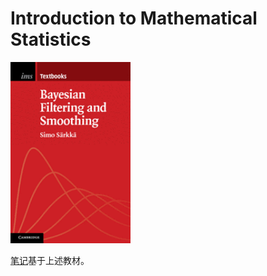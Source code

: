 # Introduction to Mathematical Statistics

![](image/cover.png)

[笔记]( http://hfcouc.work/Bayesian-filtering-and-smoothing/#/)基于上述教材。
